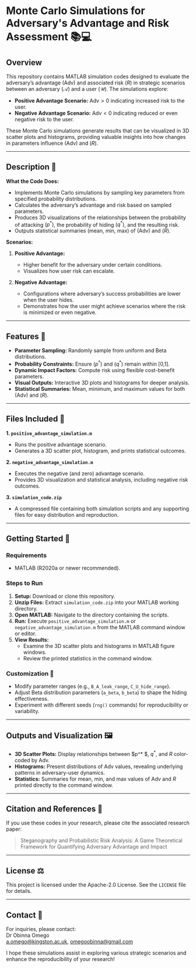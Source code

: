 # Monte Carlo Simulations for Adversary's Advantage and Risk Assessment 📚💻

## Overview
This repository contains MATLAB simulation codes designed to evaluate the adversary’s advantage $(\mathsf{Adv})$ and associated risk $(R)$ in strategic scenarios between an adversary $(\mathcal{A})$ and a user $(\mathcal{U})$. The simulations explore:

- **Positive Advantage Scenario:** $\mathsf{Adv} > 0$ indicating increased risk to the user.
- **Negative Advantage Scenario:** $\mathsf{Adv} < 0$ indicating reduced or even negative risk to the user.

These Monte Carlo simulations generate results that can be visualized in 3D scatter plots and histograms, providing valuable insights into how changes in parameters influence $(\mathsf{Adv})$ and $(R)$.

---

## Description 📝

**What the Code Does:**
- Implements Monte Carlo simulations by sampling key parameters from specified probability distributions.
- Calculates the adversary’s advantage and risk based on sampled parameters.
- Produces 3D visualizations of the relationships between the probability of attacking $( p^* )$, the probability of hiding $( q^* )$, and the resulting risk.
- Outputs statistical summaries (mean, min, max) of $(\mathsf{Adv})$ and $(R)$.

**Scenarios:**
1. **Positive Advantage:** 
   - Higher benefit for the adversary under certain conditions.
   - Visualizes how user risk can escalate.

2. **Negative Advantage:**
   - Configurations where adversary’s success probabilities are lower when the user hides.
   - Demonstrates how the user might achieve scenarios where the risk is minimized or even negative.

---

## Features 🌟

- **Parameter Sampling:** Randomly sample from uniform and Beta distributions.
- **Probability Constraints:** Ensure $( p^* )$ and $( q^* )$ remain within [0,1].
- **Dynamic Impact Factors:** Compute risk using flexible cost-benefit parameters.
- **Visual Outputs:** Interactive 3D plots and histograms for deeper analysis.
- **Statistical Summaries:** Mean, minimum, and maximum values for both $(\mathsf{Adv})$ and $(R)$.

---

## Files Included 📂

**1. `positive_advantage_simulation.m`**
   - Runs the positive advantage scenario.
   - Generates a 3D scatter plot, histogram, and prints statistical outcomes.

**2. `negative_advantage_simulation.m`**
   - Executes the negative (and zero) advantage scenario.
   - Provides 3D visualization and statistical analysis, including negative risk outcomes.

**3. `simulation_code.zip`**
   - A compressed file containing both simulation scripts and any supporting files for easy distribution and reproduction.

---

## Getting Started 🚀

### Requirements
- MATLAB (R2020a or newer recommended).

### Steps to Run
1. **Setup:** Download or clone this repository.
2. **Unzip Files:** Extract `simulation_code.zip` into your MATLAB working directory.
3. **Open MATLAB:** Navigate to the directory containing the scripts.
4. **Run:** Execute `positive_advantage_simulation.m` or `negative_advantage_simulation.m` from the MATLAB command window or editor.
5. **View Results:** 
   - Examine the 3D scatter plots and histograms in MATLAB figure windows.
   - Review the printed statistics in the command window.

### Customization 🔧
- Modify parameter ranges (e.g., `B_A_leak_range`, `C_U_hide_range`).
- Adjust Beta distribution parameters (`a_beta`, `b_beta`) to shape the hiding effectiveness.
- Experiment with different seeds (`rng()` commands) for reproducibility or variability.

---

## Outputs and Visualization 🖼️

- **3D Scatter Plots:** Display relationships between  $p^* $,  $q^*$, and  $R$ color-coded by $\mathsf{Adv}$.
- **Histograms:** Present distributions of $\mathsf{Adv}$ values, revealing underlying patterns in adversary-user dynamics.
- **Statistics:** Summaries for mean, min, and max values of $\mathsf{Adv}$ and $R$ printed directly to the command window.

---

## Citation and References 📜
If you use these codes in your research, please cite the associated research paper:
> Steganography and Probabilistic Risk Analysis: A Game Theoretical Framework for Quantifying Adversary Advantage and Impact  

---

## License ⚖️
This project is licensed under the Apache-2.0 License. See the `LICENSE` file for details.

---

## Contact 💬
For inquiries, please contact:  
Dr Obinna Omego  
a.omego@kingston.ac.uk, omegoobinna@gmail.com

I hope these simulations assist in exploring various strategic scenarios and enhance the reproducibility of your research!
